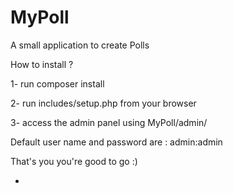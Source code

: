 # MyPoll
A small application to create Polls

How to install ?

1- run composer install

2- run includes/setup.php from your browser

3- access the admin panel using MyPoll/admin/

Default user name and password are : admin:admin

That's you you're good to go :)

+
